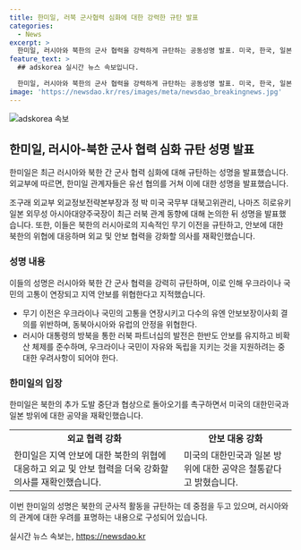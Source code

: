 ```yaml
---
title: 한미일, 러북 군사협력 심화에 대한 강력한 규탄 발표
categories:
  - News
excerpt: >
  한미일, 러시아와 북한의 군사 협력을 강력하게 규탄하는 공동성명 발표. 미국, 한국, 일본 외교관들은 유선 협의 후 성명 발표. 러시아 대통령의 북한 방문에 우크라이나 상황과 지역 안보 위협 지적. 미국, 한국, 일본은 대화 열려 있음을 강조하며 안보 협력 강화 의사 표명. (출처: 정책브리핑)
feature_text: >
  ## adskorea 실시간 뉴스 속보입니다.

  한미일, 러시아와 북한의 군사 협력을 강력하게 규탄하는 공동성명 발표. 미국, 한국, 일본 외교관들은 유선 협의 후 성명 발표. 러시아 대통령의 북한 방문에 우크라이나 상황과 지역 안보 위협 지적. 미국, 한국, 일본은 대화 열려 있음을 강조하며 안보 협력 강화 의사 표명. (출처: 정책브리핑)
image: 'https://newsdao.kr/res/images/meta/newsdao_breakingnews.jpg'
---
```


<p><img src="https://newsdao.kr/res/images/meta/newsdao_breakingnews.jpg" alt="adskorea 속보" /></p>

<h2 data-ke-size="size26">한미일, 러시아-북한 군사 협력 심화 규탄 성명 발표</h2>

<p>한미일은 최근 러시아와 북한 간 군사 협력 심화에 대해 규탄하는 성명을 발표했습니다. 외교부에 따르면, 한미일 관계자들은 유선 협의를 거쳐 이에 대한 성명을 발표했습니다.</p>

<p data-ke-size="size16">조구래 외교부 외교정보전략본부장과 정 박 미국 국무부 대북고위관리, 나마즈 히로유키 일본 외무성 아시아대양주국장이 최근 러북 관계 동향에 대해 논의한 뒤 성명을 발표했습니다. 또한, 이들은 북한의 러시아로의 지속적인 무기 이전을 규탄하고, 안보에 대한 북한의 위협에 대응하며 외교 및 안보 협력을 강화할 의사를 재확인했습니다.</p>

<h3 data-ke-size="size24">성명 내용</h3>

<p>이들의 성명은 러시아와 북한 간 군사 협력을 강력히 규탄하며, 이로 인해 우크라이나 국민의 고통이 연장되고 지역 안보를 위협한다고 지적했습니다.</p>

<ul>
  <li>무기 이전은 우크라이나 국민의 고통을 연장시키고 다수의 유엔 안보보장이사회 결의를 위반하며, 동북아시아와 유럽의 안정을 위협한다.</li>
  <li>러시아 대통령의 방북을 통한 러북 파트너십의 발전은 한반도 안보를 유지하고 비확산 체제를 준수하며, 우크라이나 국민이 자유와 독립을 지키는 것을 지원하려는 중대한 우려사항이 되어야 한다.</li>
</ul>

<h3 data-ke-size="size24">한미일의 입장</h3>

<p>한미일은 북한의 추가 도발 중단과 협상으로 돌아오기를 촉구하면서 미국의 대한민국과 일본 방위에 대한 공약을 재확인했습니다.</p>

<table>
  <tr>
    <td style="text-align: center; height: 17px;"><b>외교 협력 강화</b></td>
    <td style="text-align: center; height: 17px;"><b>안보 대응 강화</b></td>
  </tr>
  <tr>
    <td>한미일은 지역 안보에 대한 북한의 위협에 대응하고 외교 및 안보 협력을 더욱 강화할 의사를 재확인했습니다.</td>
    <td>미국의 대한민국과 일본 방위에 대한 공약은 철통같다고 밝혔습니다.</td>
  </tr>
</table>

<p data-ke-size="size16">이번 한미일의 성명은 북한의 군사적 활동을 규탄하는 데 중점을 두고 있으며, 러시아와의 관계에 대한 우려를 표명하는 내용으로 구성되어 있습니다.</p>
실시간 뉴스 속보는, <a href="https://newsdao.kr" rel="dofollow">https://newsdao.kr</a>


